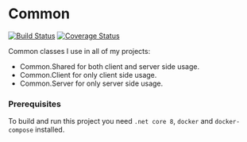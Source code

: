 Common
======
[![Build Status](https://github.com/0xor1/common/actions/workflows/build.yml/badge.svg)](https://github.com/0xor1/common/actions/workflows/build.yml)
[![Coverage Status](https://coveralls.io/repos/github/0xor1/common/badge.svg)](https://coveralls.io/github/0xor1/common)

Common classes I use in all of my projects:

* Common.Shared for both client and server side usage.
* Common.Client for only client side usage.
* Common.Server for only server side usage.

### Prerequisites

To build and run this project you need `.net core 8`, `docker` and `docker-compose` installed.
